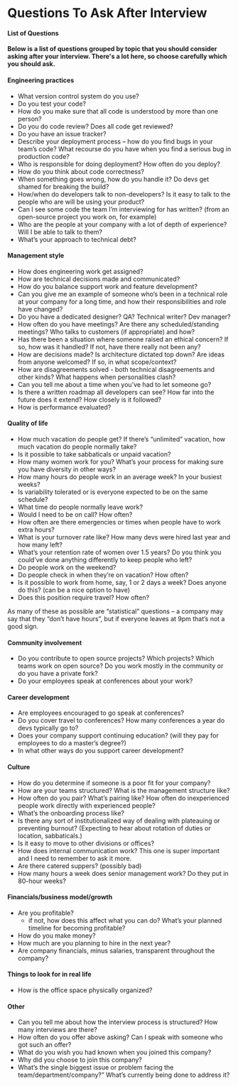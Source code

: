# Questions To Ask After Interview
<h4>List of Questions</h4><p><strong style="">Below is a list of questions grouped by topic that you should consider asking after your interview. There&#039;s a lot here, so choose carefully which you should ask.</strong></p><h4>Engineering practices</h4><ul style=""><li>What version control system do you use?</li><li>Do you test your code?</li><li>How do you make sure that all code is understood by more than one person?</li><li>Do you do code review? Does all code get reviewed?</li><li>Do you have an issue tracker?</li><li>Describe your deployment process – how do you find bugs in your team’s code? What recourse do you have when you find a serious bug in production code?</li><li>Who is responsible for doing deployment? How often do you deploy?</li><li>How do you think about code correctness?</li><li>When something goes wrong, how do you handle it? Do devs get shamed for breaking the build?</li><li>How/when do developers talk to non-developers? Is it easy to talk to the people who are will be using your product?</li><li>Can I see some code the team I’m interviewing for has written? (from an open-source project you work on, for example)</li><li>Who are the people at your company with a lot of depth of experience? Will I be able to talk to them?</li><li>What’s your approach to technical debt?</li></ul><h4>Management style</h4><ul style=""><li>How does engineering work get assigned?</li><li>How are technical decisions made and communicated?</li><li>How do you balance support work and feature development?</li><li>Can you give me an example of someone who’s been in a technical role at your company for a long time, and how their responsibilities and role have changed? </li><li>Do you have a dedicated designer? QA? Technical writer? Dev manager?</li><li>How often do you have meetings? Are there any scheduled/standing meetings? Who talks to customers (if appropriate) and how?</li><li>Has there been a situation where someone raised an ethical concern? If so, how was it handled? If not, have there really not been any?</li><li>How are decisions made? Is architecture dictated top down? Are ideas from anyone welcomed? If so, in what scope/context?</li><li>How are disagreements solved - both technical disagreements and other kinds? What happens when personalities clash?</li><li>Can you tell me about a time when you’ve had to let someone go?</li><li>Is there a written roadmap all developers can see? How far into the future does it extend? How closely is it followed?</li><li>How is performance evaluated?</li></ul><h4>Quality of life</h4><ul style=""><li>How much vacation do people get? If there’s “unlimited” vacation, how much vacation do people normally take?</li><li>Is it possible to take sabbaticals or unpaid vacation?</li><li>How many women work for you? What’s your process for making sure you have diversity in other ways?</li><li>How many hours do people work in an average week? In your busiest weeks?</li><li>Is variability tolerated or is everyone expected to be on the same schedule?</li><li>What time do people normally leave work?</li><li>Would I need to be on call? How often?</li><li>How often are there emergencies or times when people have to work extra hours?</li><li>What is your turnover rate like? How many devs were hired last year and how many left?</li><li>What’s your retention rate of women over 1.5 years? Do you think you could’ve done anything differently to keep people who left?</li><li>Do people work on the weekend?</li><li>Do people check in when they’re on vacation? How often?</li><li>Is it possible to work from home, say, 1 or 2 days a week? Does anyone do this? (can be a nice option to have)</li><li>Does this position require travel? How often?</li></ul><p>As many of these as possible are “statistical” questions – a company may say that they “don’t have hours”, but if everyone leaves at 9pm that’s not a good sign.</p><h4>Community involvement</h4><ul style=""><li>Do you contribute to open source projects? Which projects? Which teams work on open source? Do you work mostly in the community or do you have a private fork?</li><li>Do your employees speak at conferences about your work?</li></ul><h4>Career development</h4><ul style=""><li>Are employees encouraged to go speak at conferences?</li><li>Do you cover travel to conferences? How many conferences a year do devs typically go to?</li><li>Does your company support continuing education? (will they pay for employees to do a master’s degree?)</li><li>In what other ways do you support career development?</li></ul><h4>Culture</h4><ul style=""><li>How do you determine if someone is a poor fit for your company?</li><li>How are your teams structured? What is the management structure like?</li><li>How often do you pair? What’s pairing like? How often do inexperienced people work directly with experienced people?</li><li>What’s the onboarding process like?</li><li>Is there any sort of institutionalized way of dealing with plateauing or preventing burnout? (Expecting to hear about rotation of duties or location, sabbaticals.)</li><li>Is it easy to move to other divisions or offices?</li><li>How does internal communication work? This one is super important and I need to remember to ask it more.</li><li>Are there catered suppers? (possibly bad)</li><li>How many hours a week does senior management work? Do they put in 80-hour weeks?</li></ul><h4>Financials/business model/growth</h4><ul style=""><li>Are you profitable?<ul style=""><li>if not, how does this affect what you can do? What’s your planned timeline for becoming profitable?</li></ul></li><li>How do you make money?</li><li>How much are you planning to hire in the next year?</li><li>Are company financials, minus salaries, transparent throughout the company?</li></ul><h4>Things to look for in real life</h4><ul style=""><li>How is the office space physically organized?</li></ul><h4>Other</h4><ul style=""><li>Can you tell me about how the interview process is structured? How many interviews are there?</li><li>How often do you offer above asking? Can I speak with someone who got such an offer?</li><li>What do you wish you had known when you joined this company?</li><li>Why did you choose to join this company?</li><li>What’s the single biggest issue or problem facing the team/department/company?” What’s currently being done to address it?</li></ul>
